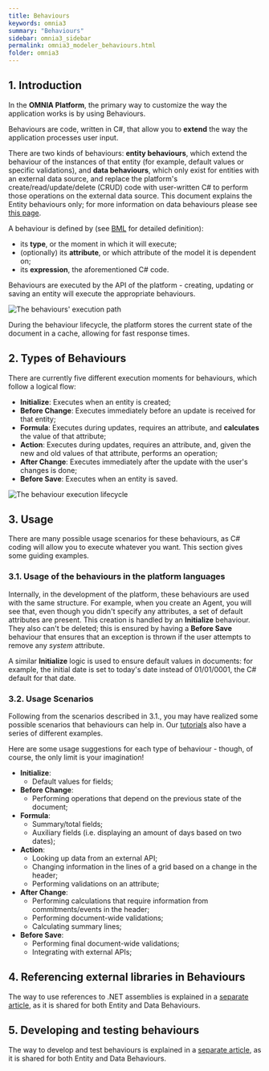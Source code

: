 ```yaml
---
title: Behaviours
keywords: omnia3
summary: "Behaviours"
sidebar: omnia3_sidebar
permalink: omnia3_modeler_behaviours.html
folder: omnia3
---
```



## 1. Introduction

In the **OMNIA Platform**, the primary way to customize the way the application works is by using Behaviours. 

Behaviours are code, written in C#, that allow you to **extend** the way the application processes user input.

There are two kinds of behaviours: **entity behaviours**, which extend the behaviour of the instances of that entity (for example, default values or specific validations), and **data behaviours**, which only exist for entities with an external data source, and replace the platform's create/read/update/delete (CRUD) code with user-written C# to perform those operations on the external data source. This document explains the Entity behaviours only; for more information on data behaviours please see [this page](omnia3_modeler_datasources.html).

 A behaviour is defined by (see [BML](omnia3_languages_bml.html) for detailed definition):
- its **type**, or the moment in which it will execute;
- (optionally) its **attribute**, or which attribute of the model it is dependent on;
- its **expression**, the aforementioned C# code.

Behaviours are executed by the API of the platform - creating, updating or saving an entity will execute the appropriate behaviours.

![The behaviours' execution path](images\modeler\BehavioursCommunication.png)

During the behaviour lifecycle, the platform stores the current state of the document in a cache, allowing for fast response times.

## 2. Types of Behaviours

There are currently five different execution moments for behaviours, which follow a logical flow:
- **Initialize**: Executes when an entity is created;
- **Before Change**: Executes immediately before an update is received for that entity;
- **Formula**: Executes during updates, requires an attribute, and **calculates** the value of that attribute;
- **Action**: Executes during updates, requires an attribute, and, given the new and old values of that attribute, performs an operation;
- **After Change**: Executes immediately after the update with the user's changes is done;
- **Before Save**: Executes when an entity is saved.

![The behaviour execution lifecycle](images\modeler\BehaviourLifecycle.png)

## 3. Usage

There are many possible usage scenarios for these behaviours, as C# coding will allow you to execute whatever you want. This section gives some guiding examples.

### 3.1. Usage of the behaviours in the platform languages

Internally, in the development of the platform, these behaviours are used with the same structure. For example, when you create an Agent, you will see that, even though you didn't specify any attributes, a set of default attributes are present. This creation is handled by an **Initialize** behaviour. They also can't be deleted; this is ensured by having a **Before Save** behaviour that ensures that an exception is thrown if the user attempts to remove any _system_ attribute.

A similar **Initialize** logic is used to ensure default values in documents: for example, the initial date is set to today's date instead of 01/01/0001, the C# default for that date.

### 3.2. Usage Scenarios

Following from the scenarios described in 3.1., you may have realized some possible scenarios that behaviours can help in. Our [tutorials](omnia3_beginnertutorial.html) also have a series of different examples. 

Here are some usage suggestions for each type of behaviour - though, of course, the only limit is your imagination!

- **Initialize**: 
    - Default values for fields;
- **Before Change**: 
    - Performing operations that depend on the previous state of the document; 
- **Formula**: 
    - Summary/total fields;
    - Auxiliary fields (i.e. displaying an amount of days based on two dates);
- **Action**: 
    - Looking up data from an external API;
    - Changing information in the lines of a grid based on a change in the header;
    - Performing validations on an attribute;
- **After Change**: 
    - Performing calculations that require information from commitments/events in the header;
    - Performing document-wide validations;
    - Calculating summary lines;
- **Before Save**:
    - Performing final document-wide validations;
    - Integrating with external APIs;

## 4. Referencing external libraries in Behaviours

The way to use references to .NET assemblies is explained in a [separate article](omnia3_modeler_references.html), as it is shared for both Entity and Data Behaviours.

## 5. Developing and testing behaviours

The way to develop and test behaviours is explained in a [separate article](omnia3_modeler_developingbehaviours.html), as it is shared for both Entity and Data Behaviours.